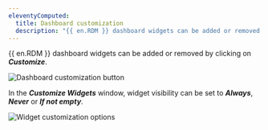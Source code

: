 ```yaml
---
eleventyComputed:
  title: Dashboard customization
  description: "{{ en.RDM }} dashboard widgets can be added or removed by clicking on Customize."
---
```

{{ en.RDM }} dashboard widgets can be added or removed by clicking on ***Customize***.

![Dashboard customization button](https://cdnweb.devolutions.net/docs/en/rdm/mac/RDMM4001_2024_1.png)

In the ***Customize Widgets*** window, widget visibility can be set to ***Always***, ***Never*** or ***If not empty***.

![Widget customization options](https://cdnweb.devolutions.net/docs/en/rdm/mac/RDMM4002_2024_1.png)